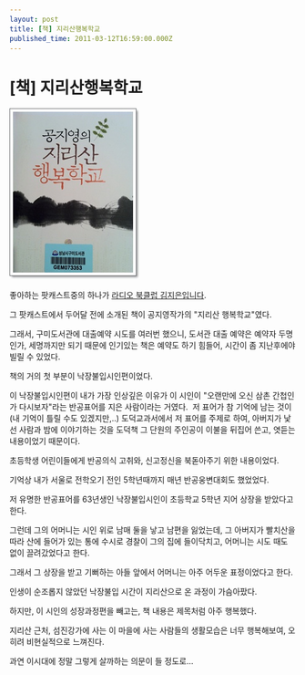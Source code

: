```yaml
---
layout: post
title: [책] 지리산행복학교
published_time: 2011-03-12T16:59:00.000Z
---
```


# [책] 지리산행복학교


![](../pds/201103/06/80/a0109780_4d738730da5ff.jpg)

좋아하는 팟캐스트중의 하나가 [라디오 북클럽 김지은입니다](http://www.imbc.com/broad/radio/fm/rabook/podcast/index.html).

그 팟캐스트에서 두어달 전에 소개된 책이 공지영작가의 "지리산 행복학교"였다.

그래서, 구미도서관에 대출예약 시도를 여러번 했으니, 도서관 대출 예약은 예약자 두명인가, 세명까지만 되기 때문에 인기있는 책은 예약도 하기 힘들어, 시간이 좀 지난후에야 빌릴 수 있었다.

책의 거의 첫 부분이 낙장불입시인편이었다.

이 낙장불입시인편이 내가 가장 인상깊은 이유가 이 시인이 "오랜만에 오신 삼촌 간첩인가 다시보자"라는 반공표어를 지은 사람이라는 거였다.  저 표어가 참 기억에 남는 것이(내 기억이 틀릴 수도 있겠지만,..) 도덕교과서에서 저 표어를 주제로 하여, 아버지가 낯선 사람과 밤에 이야기하는 것을 도덕책 그 단원의 주인공이 이불을 뒤집어 쓴고, 엿듣는 내용이었기 때문이다.

초등학생 어린이들에게 반공의식 고취와, 신고정신을 북돋아주기 위한 내용이었다.

기억상 내가 서울로 전학오기 전인 5학년때까지 매년 반공웅변대회도 했었었다.

저 유명한 반공표어를 63년생인 낙장불입시인이 초등학교 5학년 지어 상장을 받았다고 한다.

그런데 그의 어머니는 시인 위로 남매 둘을 낳고 남편을 잃었는데, 그 아버지가 빨치산을 따라 산에 들어가 있는 통에 수시로 경찰이 그의 집에 들이닥치고, 어머니는 시도 때도 없이 끌려갔었다고 한다.

그래서 그 상장을 받고 기뻐하는 아들 앞에서 어머니는 아주 어두운 표정이었다고 한다.

인생이 순조롭지 않았던 낙장불입 시간이 지리산으로 온 과정이 가슴아팠다.

하지만, 이 시인의 성장과정편을 빼고는, 책 내용은 제목처럼 아주 행복했다.

지리산 근처, 섬진강가에 사는 이 마을에 사는 사람들의 생활모습은 너무 행복해보여, 오히려 비현실적으로 느껴진다.

과연 이시대에 정말 그렇게 살까하는 의문이 들 정도로...

